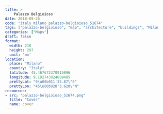 ```yaml
---
title: > 
    Palazzo Belgioioso
date: 2018-09-26
code: "italy_milano_palazzo-belgioioso_51674"
tags: ["palazzo-belgioioso", "map", "architecture", "buildings", "Milano", "Italy"]
categories: ["Maps"]
draft: false
format:
  width: 210
  height: 297
  unit: 'mm'
location:
  place: "Milano"
  country: "Italy"
  latitude: 45.467672370915096
  longitude: 9.192743824809485
  prettyLat: "9\u00b011'33.87\"E"
  prettyLon: "45\u00b028'3.620\"N"
resources:
- src: "palazzo-belgioioso_51674.png"
  title: "Cover"
  name: cover
---
```

